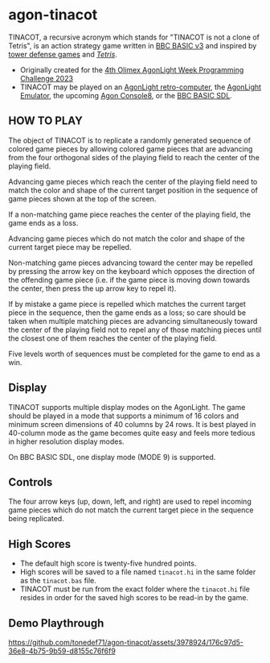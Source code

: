 # agon-tinacot
TINACOT, a recursive acronym which stands for "TINACOT is not a clone of Tetris", is an action strategy game written in [BBC BASIC v3](https://en.wikipedia.org/wiki/BBC_BASIC) and inspired by [tower defense games](https://en.wikipedia.org/wiki/Tower_defense) and [*Tetris*](https://en.wikipedia.org/wiki/Tetris).

* Originally created for the [4th Olimex AgonLight Week Programming Challenge 2023](https://olimex.wordpress.com/2023/07/14/agonlight-week-programming-challenge-issue-4/)
* TINACOT may be played on an [AgonLight retro-computer](https://www.olimex.com/Products/Retro-Computers/AgonLight2/open-source-hardware), the [AgonLight Emulator](https://github.com/astralaster/agon-light-emulator/releases), the upcoming [Agon Console8](https://heber.co.uk/agon-console8/), or the [BBC BASIC SDL](http://www.bbcbasic.co.uk/bbcsdl/).

## HOW TO PLAY

The object of TINACOT is to replicate a randomly generated sequence of colored game pieces by allowing colored game pieces that are advancing from the four orthogonal sides of the playing field to reach the center of the playing field.  

Advancing game pieces which reach the center of the playing field need to match the color and shape of the current target position in the sequence of game pieces shown at the top of the screen.  

If a non-matching game piece reaches the center of the playing field, the game ends as a loss.  

Advancing game pieces which do not match the color and shape of the current target piece may be repelled.  

Non-matching game pieces advancing toward the center may be repelled by pressing the arrow key on the keyboard which opposes the direction of the offending game piece (i.e. if the game piece is moving down towards the center, then press the up arrow key to repel it).

If by mistake a game piece is repelled which matches the current target piece in the sequence, then the game ends as a loss; so care should be taken when multiple matching pieces are advancing simultaneously toward the center of the playing field not to repel any of those matching pieces until the closest one of them reaches the center of the playing field.  

Five levels worth of sequences must be completed for the game to end as a win.

## Display
TINACOT supports multiple display modes on the AgonLight.  The game should be played in a mode that supports a minimum of 16 colors and minimum screen dimensions of 40 columns by 24 rows.  It is best played in 40-column mode as the game becomes quite easy and feels more tedious in higher resolution display modes.

On BBC BASIC SDL, one display mode (MODE 9) is supported.

## Controls
The four arrow keys (up, down, left, and right) are used to repel incoming game pieces which do not match the current target piece in the sequence being replicated.  

## High Scores
* The default high score is twenty-five hundred points.
* High scores will be saved to a file named `tinacot.hi` in the same folder as the `tinacot.bas` file.
* TINACOT must be run from the exact folder where the `tinacot.hi` file resides in order for the saved high scores to be read-in by the game.

## Demo Playthrough
https://github.com/tonedef71/agon-tinacot/assets/3978924/176c97d5-36e8-4b75-9b59-d8155c76f6f9
